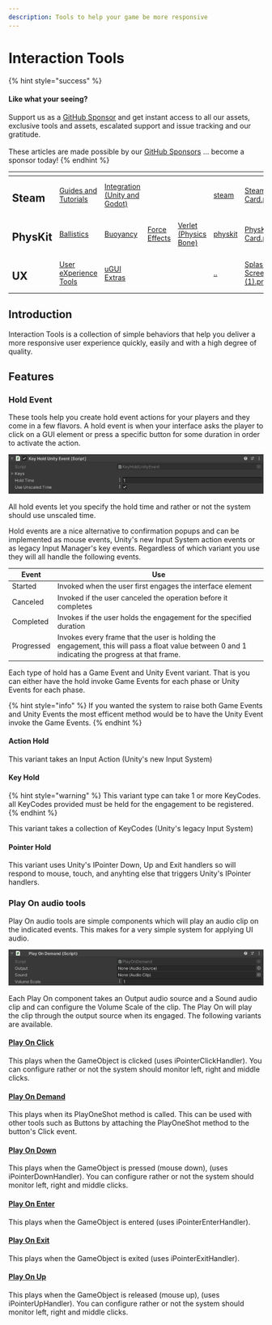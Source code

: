 ```yaml
---
description: Tools to help your game be more responsive
---
```


# Interaction Tools

{% hint style="success" %}
#### Like what your seeing?

Support us as a [GitHub Sponsor](../../../../become-a-sponsor/) and get instant access to all our assets, exclusive tools and assets, escalated support and issue tracking and our gratitude.\
\
These articles are made possible by our [GitHub Sponsors](../../../../become-a-sponsor/) ... become a sponsor today!
{% endhint %}

<table data-view="cards"><thead><tr><th></th><th></th><th></th><th></th><th></th><th data-hidden data-card-target data-type="content-ref"></th><th data-hidden data-card-cover data-type="files"></th></tr></thead><tbody><tr><td><h2>Steam</h2></td><td><a href="../../../../company/steam/">Guides and Tutorials</a></td><td><a href="../../../steamworks/">Integration (Unity and Godot)</a></td><td></td><td></td><td><a href="../../../../company/steam/">steam</a></td><td><a href="../../../../.gitbook/assets/Steamworks Card.png">Steamworks Card.png</a></td></tr><tr><td><h2>PhysKit</h2></td><td><a href="../../../physkit/learning/sample-scenes/1-ballistic-basics.md">Ballistics</a></td><td><a href="../../../physkit/learning/sample-scenes/1-buoyancy-example.md">Buoyancy</a></td><td><a href="../../../physkit/learning/sample-scenes/1-force-effect-fields.md">Force Effects</a></td><td><a href="../../../physkit/learning/sample-scenes/2-verlet-spring-skinned-mesh.md">Verlet (Physics Bone)</a></td><td><a href="../../../physkit/">physkit</a></td><td><a href="../../../../.gitbook/assets/PhysKit Card.png">PhysKit Card.png</a></td></tr><tr><td><h2>UX</h2></td><td><a href="./">User eXperience Tools</a></td><td><a href="../ugui-extras/">uGUI Extras</a></td><td></td><td></td><td><a href="../../">..</a></td><td><a href="../../../../.gitbook/assets/Splash Screen (1).png">Splash Screen (1).png</a></td></tr></tbody></table>

## Introduction

Interaction Tools is a collection of simple behaviors that help you deliver a more responsive user experience quickly, easily and with a high degree of quality.

## Features

### Hold Event

These tools help you create hold event actions for your players and they come in a few flavors. A hold event is when your interface asks the player to click on a GUI element or press a specific button for some duration in order to activate the action.

![](<../../../../.gitbook/assets/image (113).png>)

All hold events let you specify the hold time and rather or not the system should use unscaled time.

Hold events are a nice alternative to confirmation popups and can be implemented as mouse events, Unity's new Input System action events or as legacy Input Manager's key events. Regardless of which variant you use they will all handle the following events.

| Event      | Use                                                                                                                                              |
| ---------- | ------------------------------------------------------------------------------------------------------------------------------------------------ |
| Started    | Invoked when the user first engages the interface element                                                                                        |
| Canceled   | Invoked if the user canceled the operation before it completes                                                                                   |
| Completed  | Invokes if the user holds the engagement for the specified duration                                                                              |
| Progressed | Invokes every frame that the user is holding the engagement, this will pass a float value between 0 and 1 indicating the progress at that frame. |

Each type of hold has a Game Event and Unity Event variant. That is you can either have the hold invoke Game Events for each phase or Unity Events for each phase.

{% hint style="info" %}
If you wanted the system to raise both Game Events and Unity Events the most efficent method would be to have the Unity Event invoke the Game Events.
{% endhint %}

#### Action Hold

This variant takes an Input Action (Unity's new Input System)&#x20;

#### Key Hold

{% hint style="warning" %}
This variant type can take 1 or more KeyCodes. all KeyCodes provided must be held for the engagement to be registered.
{% endhint %}

This variant takes a collection of KeyCodes (Unity's legacy Input System)

#### Pointer Hold

This variant uses Unity's IPointer Down, Up and Exit handlers so will respond to mouse, touch, and anyhting else that triggers Unity's IPointer handlers.

### Play On audio tools

Play On audio tools are simple components which will play an audio clip on the indicated events. This makes for a very simple system for applying UI audio.

![](<../../../../.gitbook/assets/image (114).png>)

Each Play On component takes an Output audio source and a Sound audio clip and can configure the Volume Scale of the clip. The Play On will play the clip through the output source when its engaged. The following variants are available.

#### [Play On Click](../../components/play-on-click.md)

This plays when the GameObject is clicked (uses iPointerClickHandler). You can configure rather or not the system should monitor left, right and middle clicks.

#### [Play On Demand](../../components/play-on-demand.md)

This plays when its PlayOneShot method is called. This can be used with other tools such as Buttons by attaching the PlayOneShot method to the button's Click event.

#### [Play On Down](../../components/play-on-down.md#fields-and-attributes)

This plays when the GameObject is pressed (mouse down), (uses iPointerDownHandler). You can configure rather or not the system should monitor left, right and middle clicks.

#### [Play On Enter](../../components/play-on-enter.md)

This plays when the GameObject is entered (uses iPointerEnterHandler).

#### [Play On Exit](../../components/play-on-exit.md)

This plays when the GameObject is exited (uses iPointerExitHandler).

#### [Play On Up](../../components/play-on-up.md)

This plays when the GameObject is released (mouse up), (uses iPointerUpHandler). You can configure rather or not the system should monitor left, right and middle clicks.


